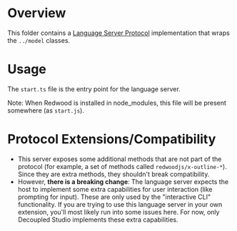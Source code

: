 # Overview

This folder contains a [Language Server Protocol](https://microsoft.github.io/language-server-protocol/) implementation that wraps the `../model` classes.

# Usage

The `start.ts` file is the entry point for the language server.

Note: When Redwood is installed in node_modules, this file will be present somewhere (as `start.js`).

# Protocol Extensions/Compatibility

- This server exposes some additional methods that are not part of the protocol (for example, a set of methods called `redwoodjs/x-outline-*`). Since they are extra methods, they shouldn't break compatibility.
- However, **there is a breaking change**: The language server expects the host to implement some extra capabilities for user interaction (like prompting for input). These are only used by the "interactive CLI" functionality. If you are trying to use this language server in your own extension, you'll most likely run into some issues here. For now, only Decoupled Studio implements these extra capabilities.
